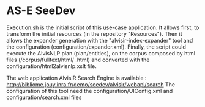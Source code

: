 # AS-E SeeDev
Execution.sh is the initial script of this use-case application. It allows first, to transform the initial resources (in the repository "Resources"). Then it allows the expander generation with the "alvisir-index-expander" tool and the configuration (configuration/expander.xml). Finally, the script could execute the AlvisNLP plan (plan/entities), on the corpus composed by html files (/corpus/fulltext/html/ .html) and converted with the configuration/html2alvisnlp.xslt file. 

The web application AlvisIR Search Engine is available : http://bibliome.jouy.inra.fr/demo/seedev/alvisir/webapi/search 
The configuration of this tool need the configuration/UIConfig.xml 	and configuration/search.xml files 
